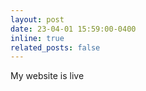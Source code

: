 ```yaml
---
layout: post
date: 23-04-01 15:59:00-0400
inline: true
related_posts: false
---
```


My website is live
